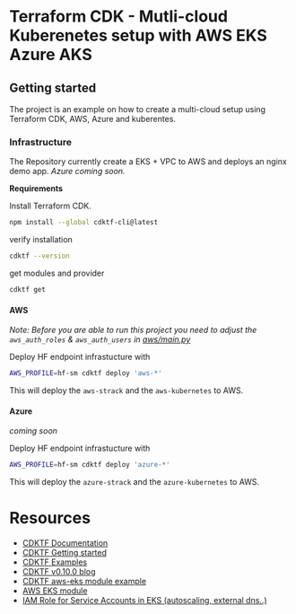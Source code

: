 # Terraform CDK - Mutli-cloud Kuberenetes setup with AWS EKS Azure AKS

## Getting started

The project is an example on how to create a multi-cloud setup using Terraform CDK, AWS, Azure and kuberentes.

### Infrastructure

The Repository currently create a EKS + VPC to AWS and deploys an nginx demo app. _Azure coming soon._

**Requirements**

Install Terraform CDK. 
```Bash
npm install --global cdktf-cli@latest
```
verify installation
```bash
cdktf --version
```
get modules and provider
```bash
cdktf get
```

#### AWS

_Note: Before you are able to run this project you need to adjust the `aws_auth_roles` & `aws_auth_users` in [aws/main.py](./aws/main.py)_

Deploy HF endpoint infrastucture with
```bash
AWS_PROFILE=hf-sm cdktf deploy 'aws-*'
```
This will deploy the `aws-strack` and the `aws-kubernetes` to AWS.

#### Azure

_coming soon_

Deploy HF endpoint infrastucture with
```bash
AWS_PROFILE=hf-sm cdktf deploy 'azure-*'
```
This will deploy the `azure-strack` and the `azure-kubernetes` to AWS.


# Resources

* [CDKTF Documentation](https://www.terraform.io/cdktf)
* [CDKTF Getting started](https://learn.hashicorp.com/tutorials/terraform/cdktf?in=terraform/cdktf)
* [CDKTF Examples](https://github.com/hashicorp/terraform-cdk/tree/main/examples)
* [CDKTF v0.10.0 blog](https://www.hashicorp.com/blog/cdk-for-terraform-0-10-adds-multi-stack-deployments-and-more)
* [CDKTF aws-eks module example](https://github.com/hashicorp/terraform-cdk/blob/main/examples/typescript/aws-kubernetes/main.ts)
* [AWS EKS module](https://registry.terraform.io/modules/terraform-aws-modules/eks/aws/latest)
* [IAM Role for Service Accounts in EKS (autoscaling, external dns..)](https://github.com/terraform-aws-modules/terraform-aws-iam/tree/master/modules/iam-role-for-service-accounts-eks)
